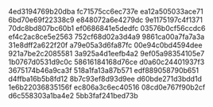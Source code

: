 4ed3194769b20dba
fc71575cc6ec737e
ea12a505033ace71
6bd70e69f22338c9
e848072a6e4279dc
9e1175197c4f1371
70dc8bd807bc60b1
ef0686841e5dedfc
03576b0cf56ccdc6
ef4c2ac8ce5e2563
752cf68d02a3d4a9
9861ca00a7fa7a3a
31e8dff2a622f20f
a79e05a3d6fa87fc
00e94c0bd4594dee
921a7be2c2085581
3a925a4d1eefb4a2
9ef05a98354105e7
1b0767d0531d9c0c
58616184168d76ce
d0a60c24401937f3
3675174b46a9ca3f
518a1fa13a87b571
edf889058790b651
d4ffba16b5b8fd12
8b7c93ef8d93d9ee
d60bde271d3bdd1d
1e6b22036835156f
ec806a3c6ec40516
08cd0e767f90b2cf
d6c558303a1ba4e2
5bb3faf241bed73b
